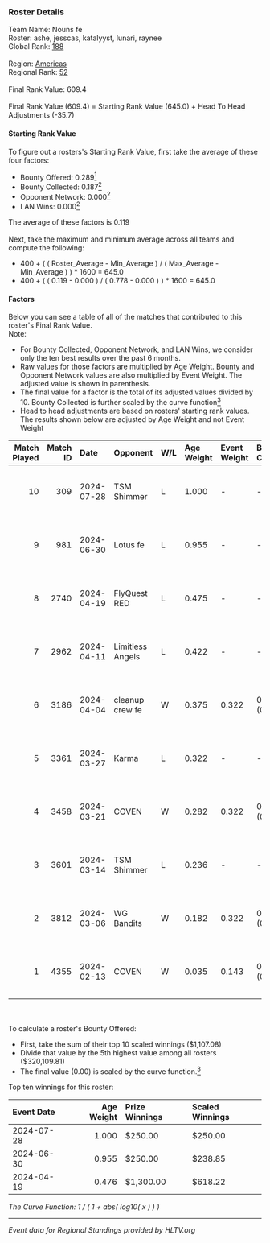### Roster Details<br />
Team Name: Nouns fe<br />
Roster: ashe, jesscas, katalyyst, lunari, raynee<br />
Global Rank: [188](../standings_global.md)<br />
<br />
Region: [Americas]( ../standings_americas.md)<br />
Regional Rank: [52]( ../standings_americas.md)<br />
<br />
Final Rank Value:  609.4<br />
<br />
Final Rank Value (609.4) = Starting Rank Value (645.0) + Head To Head Adjustments (-35.7)<br />

#### Starting Rank Value<br />
To figure out a rosters's Starting Rank Value, first take the average of these four factors:<br />
- Bounty Offered: 0.289[<sup>1</sup>](#table2)
- Bounty Collected: 0.187[<sup>2</sup>](#table1)
- Opponent Network: 0.000[<sup>2</sup>](#table1)
- LAN Wins: 0.000[<sup>2</sup>](#table1)

The average of these factors is 0.119<br />
<br />
Next, take the maximum and minimum average across all teams and compute the following:<br />
- 400 + ( ( Roster_Average - Min_Average ) / ( Max_Average - Min_Average ) ) * 1600 = 645.0
- 400 + ( ( 0.119 - 0.000 ) / ( 0.778 - 0.000 ) ) * 1600 = 645.0


#### Factors<br />
Below you can see a table of all of the matches that contributed to this roster's Final Rank Value.<br />
Note:<br />

- For Bounty Collected, Opponent Network, and LAN Wins, we consider only the ten best results over the past 6 months.
- Raw values for those factors are multiplied by Age Weight. Bounty and Opponent Network values are also multiplied by Event Weight. The adjusted value is shown in parenthesis.
- The final value for a factor is the total of its adjusted values divided by 10. Bounty Collected is further scaled by the curve function[<sup>3</sup>](#curveFunction)
- Head to head adjustments are based on rosters' starting rank values. The results shown below are adjusted by Age Weight and not Event Weight
<span id="table1"></span><br />


| Match Played | Match ID | Date       | Opponent         | W/L | Age Weight | Event Weight | Bounty Collected | Opponent Network | LAN Wins  | H2H Adj. | Roster                                   |
| -: | -: | :- | :- | :- | :- | :- | :- | :- | :- | -: | :- |
|           10 |      309 | 2024-07-28 | TSM Shimmer      | L   | 1.000      | -            | -                | -                | -         |   -12.61 | ashe, jesscas, katalyyst, lunari, raynee |
|            9 |      981 | 2024-06-30 | Lotus fe         | L   | 0.955      | -            | -                | -                | -         |   -14.82 | ashe, daria, jesscas, katalyyst, raynee  |
|            8 |     2740 | 2024-04-19 | FlyQuest RED     | L   | 0.475      | -            | -                | -                | -         |    -5.20 | ashe, katalyyst, Knopk@, lunari, tokkis  |
|            7 |     2962 | 2024-04-11 | Limitless Angels | L   | 0.422      | -            | -                | -                | -         |    -6.75 | ashe, jesscas, katalyyst, lunari, tokkis |
|            6 |     3186 | 2024-04-04 | cleanup crew fe  | W   | 0.375      | 0.322        | 0.002 (0.000)    | 0.020 (0.002)    | 0 (0.000) |     5.64 | ashe, jesscas, katalyyst, lunari, tokkis |
|            5 |     3361 | 2024-03-27 | Karma            | L   | 0.322      | -            | -                | -                | -         |    -5.02 | ashe, jesscas, katalyyst, lunari, tokkis |
|            4 |     3458 | 2024-03-21 | COVEN            | W   | 0.282      | 0.322        | 0.001 (0.000)    | 0.000 (0.000)    | 0 (0.000) |     3.04 | ashe, jesscas, katalyyst, lunari, tokkis |
|            3 |     3601 | 2024-03-14 | TSM Shimmer      | L   | 0.236      | -            | -                | -                | -         |    -3.10 | ashe, jesscas, katalyyst, lunari, Rice   |
|            2 |     3812 | 2024-03-06 | WG Bandits       | W   | 0.182      | 0.322        | 0.002 (0.000)    | 0.020 (0.001)    | 0 (0.000) |     2.73 | ashe, jesscas, katalyyst, lunari, Rice   |
|            1 |     4355 | 2024-02-13 | COVEN            | W   | 0.035      | 0.143        | 0.001 (0.000)    | 0.000 (0.000)    | 0 (0.000) |     0.39 | ashe, jesscas, katalyyst, lunari, Rice   |

<br />
<span id="table2"></span><br />
To calculate a roster's Bounty Offered:<br />

- First, take the sum of their top 10 scaled winnings ($1,107.08)
- Divide that value by the 5th highest value among all rosters ($320,109.81)
- The final value (0.00) is scaled by the curve function.[<sup>3</sup>](#curveFunction)

Top ten winnings for this roster:<br />

| Event Date | Age Weight | Prize Winnings | Scaled Winnings |
| :- | -: | :- | :- |
| 2024-07-28 |      1.000 | $250.00        | $250.00         |
| 2024-06-30 |      0.955 | $250.00        | $238.85         |
| 2024-04-19 |      0.476 | $1,300.00      | $618.22         |


<span id="curveFunction"></span>_The Curve Function: 1 / ( 1 + abs( log10( x ) ) )_<br />

---
_Event data for Regional Standings provided by HLTV.org_<br />
